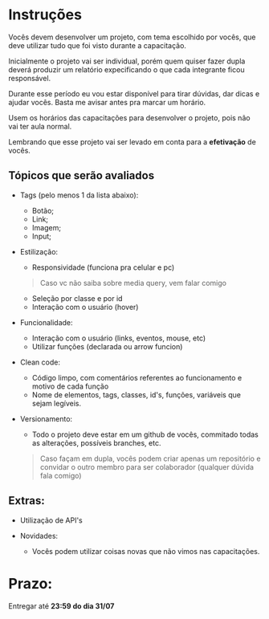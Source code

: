 # Instruções

Vocês devem desenvolver um projeto, com tema escolhido por vocês, que deve utilizar tudo que foi visto durante a capacitação.

Inicialmente o projeto vai ser individual, porém quem quiser fazer dupla deverá produzir um relatório expecificando o que cada integrante ficou responsável.

Durante esse período eu vou estar disponível para tirar dúvidas, dar dicas e ajudar vocês. Basta me avisar antes pra marcar um horário.

Usem os horários das capacitações para desenvolver o projeto, pois não vai ter aula normal.

Lembrando que esse projeto vai ser levado em conta para a **efetivação** de vocês.

## Tópicos que serão avaliados

* Tags (pelo menos 1 da lista abaixo):
  - Botão;
  - Link;
  - Imagem;
  - Input;

* Estilização:
  - Responsividade (funciona pra celular e pc)
  > Caso vc não saiba sobre media query, vem falar comigo
  - Seleção por classe e por id
  - Interação com o usuário (hover)

* Funcionalidade:
  - Interação com o usuário (links, eventos, mouse, etc)
  - Utilizar funções (declarada ou arrow funcion)

* Clean code:
  - Código limpo, com comentários referentes ao funcionamento e motivo de cada função
  - Nome de elementos, tags, classes, id's, funções, variáveis que sejam legíveis.

* Versionamento:
  - Todo o projeto deve estar em um github de vocês, commitado todas as alterações, possíveis branches, etc.
  > Caso façam em dupla, vocês podem criar apenas um repositório e convidar o outro membro para ser colaborador (qualquer dúvida fala comigo)

## Extras:

* Utilização de API's 

* Novidades:
  - Vocês podem utilizar coisas novas que não vimos nas capacitações. 

# Prazo:

Entregar até **23:59 do dia 31/07**
